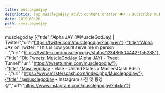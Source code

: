 ```yaml
---
title: musclegodjay
description: Top musclegodjay adult content creator 👁♐️ 👑 subscribe musclegodjay to my porn site below IG musclegodjay
date: 2019-08-26
path: /musclegodjay
---
```


musclegodjay
[{"title":"Alpha JAY (@MuscleGodJay) | Twitter","url":"https://twitter.com/musclegodjay?lang=en"},{"title":"Alpha JAY on Twitter: \"This is how you'll serve me in person ...","url":"https://twitter.com/musclegodjay/status/1234865044422156288"},{"title":"Old Tweets: MuscleGodJay (Alpha JAY) - Tweet Tunnel","url":"https://tweettunnel.com/musclegodjay"},{"title":"Musclegodjay - Male - United States » MastersCash Bdsm ...","url":"https://www.masterscash.com/index.php/Musclegodjay/"},{"title":"@musclegodjay • Instagram 사진 및 동영상","url":"https://www.instagram.com/musclegodjay/?hl=ko"}]

